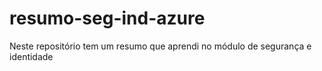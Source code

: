 # resumo-seg-ind-azure
Neste repositório tem um resumo que aprendi no módulo de segurança e identidade 
